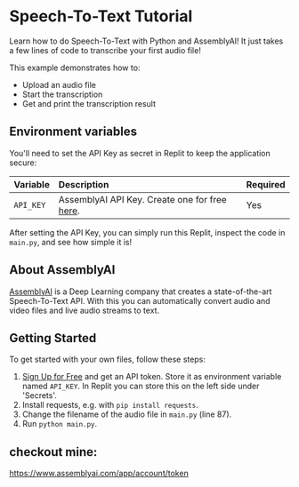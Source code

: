 # Speech-To-Text Tutorial

Learn how to do Speech-To-Text with Python and AssemblyAI! It just takes a few lines of code to transcribe your first audio file!

This example demonstrates how to:
- Upload an audio file
- Start the transcription
- Get and print the transcription result

## Environment variables

You'll need to set the API Key as secret in Replit to keep the application secure:

| Variable      | Description                                                                       | Required |
| :------------ | :-------------------------------------------------------------------------------- | :------- |
| `API_KEY`     | AssemblyAI API Key. Create one for free [here](https://app.assemblyai.com). | Yes      |

After setting the API Key, you can simply run this Replit, inspect the code in `main.py`, and see how simple it is!

## About AssemblyAI

[AssemblyAI](https://www.assemblyai.com) is a Deep Learning company that creates a state-of-the-art Speech-To-Text API. With this you can automatically convert audio and video files and live audio streams to text.

## Getting Started

To get started with your own files, follow these steps:

1. [Sign Up for Free](https://app.assemblyai.com/?utm_source=replit&utm_medium=referral&utm_campaign=pat1) and get an API token. Store it as environment variable named `API_KEY`. In Replit you can store this on the left side under 'Secrets'. 
2. Install requests, e.g. with `pip install requests`.
3. Change the filename of the audio file in `main.py` (line 87).
4. Run `python main.py`.

## checkout mine:
https://www.assemblyai.com/app/account/token
